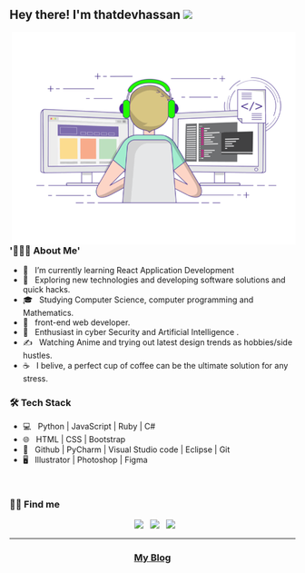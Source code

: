 <!--### Hi there 👋
-->

<h2> Hey there! I'm thatdevhassan <img src="https://github.com/souvikguria98/souvikguria98/blob/master/Hi.gif" width="25"></h2>
<img align="right" alt="GIF" src="https://raw.githubusercontent.com/devSouvik/devSouvik/master/gif3.gif" width="500"/>

<h3> '👨🏻‍💻 About Me' </h3>

- 🔭 &nbsp; I’m currently learning React Application Development
- 🤔 &nbsp; Exploring new technologies and developing software solutions and quick hacks.
- 🎓 &nbsp; Studying Computer Science, computer programming and Mathematics.
- 💼 &nbsp; front-end web developer.
- 🌱 &nbsp; Enthusiast in cyber Security and Artificial Intelligence .
- ✍️ &nbsp; Watching Anime and trying out latest design trends as hobbies/side hustles.
- ☕ &nbsp; I belive, a perfect cup of coffee can be the ultimate solution for any stress. 

<h3>🛠 Tech Stack</h3>

- 💻 &nbsp; Python | JavaScript | Ruby | C# 
- 🌐 &nbsp; HTML | CSS | Bootstrap 
- 🔧 &nbsp; Github | PyCharm | Visual Studio code | Eclipse | Git
- 🖥 &nbsp; Illustrator | Photoshop | Figma



</br>


<h3> 🤝🏻 Find me </h3>

<p align="center">
&nbsp; <a href="https://twitter.com/hassantweets4/" target="_blank" rel="noopener noreferrer"><img src="https://img.icons8.com/plasticine/100/000000/twitter.png" width="50" /></a>  
&nbsp; <a href="https://www.instagram.com/ig.geek.code/" target="_blank" rel="noopener noreferrer"><img src="https://img.icons8.com/plasticine/100/000000/instagram-new.png" width="50" /></a>  
&nbsp; <a href="mailto:thatdevhassan@gmail.com" target="_blank" rel="noopener noreferrer"><img src="https://img.icons8.com/plasticine/100/000000/gmail.png"  width="50" /></a>
</p>
<hr/>

<h3 align=center><a target="_blank" href="https://thecodingneuron.com">My Blog</a></h3>

